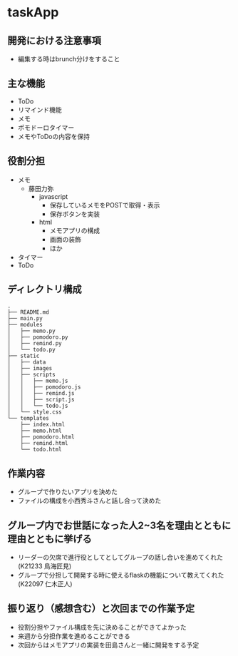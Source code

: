 # taskApp

## 開発における注意事項
- 編集する時はbrunch分けをすること

## 主な機能
- ToDo
- リマインド機能
- メモ
- ポモドーロタイマー
- メモやToDoの内容を保持

## 役割分担
- メモ
  - 藤田力弥
    - javascript
      - 保存しているメモをPOSTで取得・表示
      - 保存ボタンを実装
    - html
      - メモアプリの構成
      - 画面の装飾
      - ほか
- タイマー
- ToDo

## ディレクトリ構成
```
.
├── README.md
├── main.py
├── modules
│   ├── memo.py
│   ├── pomodoro.py
│   ├── remind.py
│   └── todo.py
├── static
│   ├── data
│   ├── images
│   ├── scripts
│   │   ├── memo.js
│   │   ├── pomodoro.js
│   │   ├── remind.js
│   │   ├── script.js
│   │   └── todo.js
│   └── style.css
└── templates
    ├── index.html
    ├── memo.html
    ├── pomodoro.html
    ├── remind.html
    └── todo.html
```

## 作業内容

- グループで作りたいアプリを決めた
- ファイルの構成を小西秀斗さんと話し合って決めた

## グループ内でお世話になった人2~3名を理由とともに理由とともに挙げる

- リーダーの欠席で進行役としてとしてグループの話し合いを進めてくれた(K21233 鳥海匠見)
- グループで分担して開発する時に使えるflaskの機能について教えてくれた(K22097 仁木正人)

## 振り返り（感想含む）と次回までの作業予定

- 役割分担やファイル構成を先に決めることができてよかった
- 来週から分担作業を進めることができる
- 次回からはメモアプリの実装を田島さんと一緒に開発をする予定